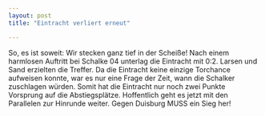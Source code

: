 ```yaml
---
layout: post
title: "Eintracht verliert erneut"

---
```


So, es ist soweit: Wir stecken ganz tief in der Scheiße! Nach einem harmlosen Auftritt bei Schalke 04 unterlag die Eintracht mit 0:2. Larsen und Sand erzielten die Treffer. Da die Eintracht keine einzige Torchance aufweisen konnte, war es nur eine Frage der Zeit, wann die Schalker zuschlagen würden. Somit hat die Eintracht nur noch zwei Punkte Vorsprung auf die Abstiegsplätze. Hoffentlich geht es jetzt mit den Parallelen zur Hinrunde weiter. Gegen Duisburg MUSS ein Sieg her!


